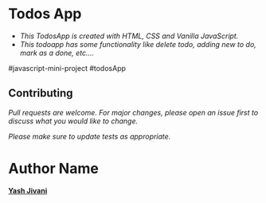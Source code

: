 #  Todos App 

- *This TodosApp is created with HTML, CSS and Vanilla JavaScript.*
- *This todoapp has some functionality like delete todo, adding new to do, mark as a done, etc....*



#javascript-mini-project #todosApp

## Contributing

*Pull requests are welcome. For major changes, please open an issue first to discuss what you would like to change.*


 *Please make sure to update tests as appropriate.*

# Author Name
**[Yash Jivani](https://github.com/yash-jivani)**
